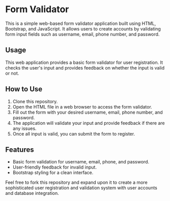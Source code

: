 # Form Validator

This is a simple web-based form validator application built using HTML, Bootstrap, and JavaScript. It allows users to create accounts by validating form input fields such as username, email, phone number, and password.

## Usage

This web application provides a basic form validator for user registration. It checks the user's input and provides feedback on whether the input is valid or not.

## How to Use

1. Clone this repository.
2. Open the HTML file in a web browser to access the form validator.
3. Fill out the form with your desired username, email, phone number, and password.
4. The application will validate your input and provide feedback if there are any issues.
5. Once all input is valid, you can submit the form to register.

## Features

- Basic form validation for username, email, phone, and password.
- User-friendly feedback for invalid input.
- Bootstrap styling for a clean interface.

Feel free to fork this repository and expand upon it to create a more sophisticated user registration and validation system with user accounts and database integration.

